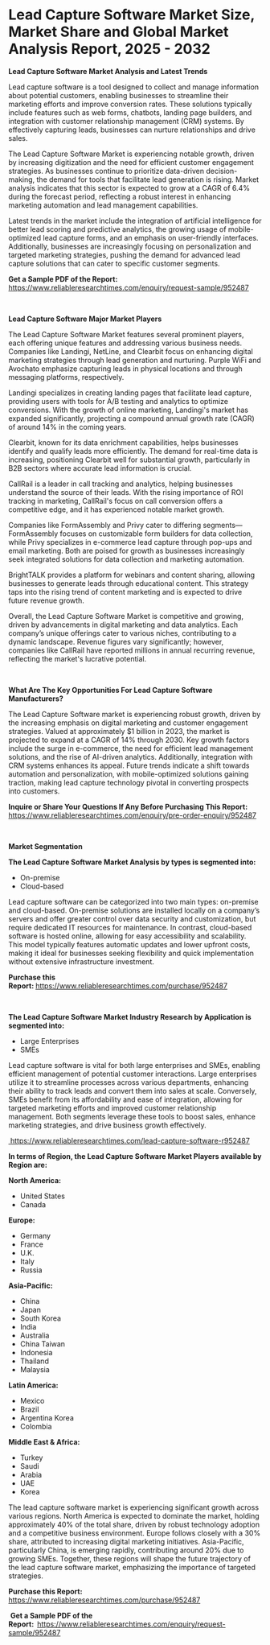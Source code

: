 <p><h1>Lead Capture Software Market Size, Market Share and Global Market Analysis Report, 2025 - 2032</h1></p><p><strong>Lead Capture Software Market Analysis and Latest Trends</strong></p>
<p><p>Lead capture software is a tool designed to collect and manage information about potential customers, enabling businesses to streamline their marketing efforts and improve conversion rates. These solutions typically include features such as web forms, chatbots, landing page builders, and integration with customer relationship management (CRM) systems. By effectively capturing leads, businesses can nurture relationships and drive sales.</p><p>The Lead Capture Software Market is experiencing notable growth, driven by increasing digitization and the need for efficient customer engagement strategies. As businesses continue to prioritize data-driven decision-making, the demand for tools that facilitate lead generation is rising. Market analysis indicates that this sector is expected to grow at a CAGR of 6.4% during the forecast period, reflecting a robust interest in enhancing marketing automation and lead management capabilities.</p><p>Latest trends in the market include the integration of artificial intelligence for better lead scoring and predictive analytics, the growing usage of mobile-optimized lead capture forms, and an emphasis on user-friendly interfaces. Additionally, businesses are increasingly focusing on personalization and targeted marketing strategies, pushing the demand for advanced lead capture solutions that can cater to specific customer segments.</p></p>
<p><strong>Get a Sample PDF of the Report:&nbsp;</strong> <a href="https://www.reliableresearchtimes.com/enquiry/request-sample/952487?utm_campaign=3134&utm_medium=2&utm_source=Github&utm_content=ia&utm_term=18042025&utm_id=lead-capture-software">https://www.reliableresearchtimes.com/enquiry/request-sample/952487</a></p>
<p>&nbsp;</p>
<p><strong>Lead Capture Software Major Market Players</strong></p>
<p><p>The Lead Capture Software Market features several prominent players, each offering unique features and addressing various business needs. Companies like Landingi, NetLine, and Clearbit focus on enhancing digital marketing strategies through lead generation and nurturing. Purple WiFi and Avochato emphasize capturing leads in physical locations and through messaging platforms, respectively.</p><p>Landingi specializes in creating landing pages that facilitate lead capture, providing users with tools for A/B testing and analytics to optimize conversions. With the growth of online marketing, Landingi's market has expanded significantly, projecting a compound annual growth rate (CAGR) of around 14% in the coming years.</p><p>Clearbit, known for its data enrichment capabilities, helps businesses identify and qualify leads more efficiently. The demand for real-time data is increasing, positioning Clearbit well for substantial growth, particularly in B2B sectors where accurate lead information is crucial.</p><p>CallRail is a leader in call tracking and analytics, helping businesses understand the source of their leads. With the rising importance of ROI tracking in marketing, CallRail's focus on call conversion offers a competitive edge, and it has experienced notable market growth.</p><p>Companies like FormAssembly and Privy cater to differing segments—FormAssembly focuses on customizable form builders for data collection, while Privy specializes in e-commerce lead capture through pop-ups and email marketing. Both are poised for growth as businesses increasingly seek integrated solutions for data collection and marketing automation.</p><p>BrightTALK provides a platform for webinars and content sharing, allowing businesses to generate leads through educational content. This strategy taps into the rising trend of content marketing and is expected to drive future revenue growth.</p><p>Overall, the Lead Capture Software Market is competitive and growing, driven by advancements in digital marketing and data analytics. Each company’s unique offerings cater to various niches, contributing to a dynamic landscape. Revenue figures vary significantly; however, companies like CallRail have reported millions in annual recurring revenue, reflecting the market's lucrative potential.</p></p>
<p>&nbsp;</p>
<p><strong>What Are The Key Opportunities For Lead Capture Software Manufacturers?</strong></p>
<p><p>The Lead Capture Software market is experiencing robust growth, driven by the increasing emphasis on digital marketing and customer engagement strategies. Valued at approximately $1 billion in 2023, the market is projected to expand at a CAGR of 14% through 2030. Key growth factors include the surge in e-commerce, the need for efficient lead management solutions, and the rise of AI-driven analytics. Additionally, integration with CRM systems enhances its appeal. Future trends indicate a shift towards automation and personalization, with mobile-optimized solutions gaining traction, making lead capture technology pivotal in converting prospects into customers.</p></p>
<p><strong>Inquire or Share Your Questions If Any Before Purchasing This Report:</strong> <a href="https://www.reliableresearchtimes.com/enquiry/pre-order-enquiry/952487?utm_campaign=3134&utm_medium=2&utm_source=Github&utm_content=ia&utm_term=18042025&utm_id=lead-capture-software">https://www.reliableresearchtimes.com/enquiry/pre-order-enquiry/952487</a></p>
<p>&nbsp;</p>
<p><strong>Market Segmentation</strong></p>
<p><strong>The Lead Capture Software Market Analysis by types is segmented into:</strong></p>
<p><ul><li>On-premise</li><li>Cloud-based</li></ul></p>
<p><p>Lead capture software can be categorized into two main types: on-premise and cloud-based. On-premise solutions are installed locally on a company’s servers and offer greater control over data security and customization, but require dedicated IT resources for maintenance. In contrast, cloud-based software is hosted online, allowing for easy accessibility and scalability. This model typically features automatic updates and lower upfront costs, making it ideal for businesses seeking flexibility and quick implementation without extensive infrastructure investment.</p></p>
<p><strong>Purchase this Report:&nbsp;</strong><a href="https://www.reliableresearchtimes.com/purchase/952487?utm_campaign=3134&utm_medium=2&utm_source=Github&utm_content=ia&utm_term=18042025&utm_id=lead-capture-software">https://www.reliableresearchtimes.com/purchase/952487</a></p>
<p>&nbsp;</p>
<p><strong>The Lead Capture Software Market Industry Research by Application is segmented into:</strong></p>
<p><ul><li>Large Enterprises</li><li>SMEs</li></ul></p>
<p><p>Lead capture software is vital for both large enterprises and SMEs, enabling efficient management of potential customer interactions. Large enterprises utilize it to streamline processes across various departments, enhancing their ability to track leads and convert them into sales at scale. Conversely, SMEs benefit from its affordability and ease of integration, allowing for targeted marketing efforts and improved customer relationship management. Both segments leverage these tools to boost sales, enhance marketing strategies, and drive business growth effectively.</p></p>
<p><a href="https://www.reliableresearchtimes.com/lead-capture-software-r952487?utm_campaign=3134&utm_medium=2&utm_source=Github&utm_content=ia&utm_term=18042025&utm_id=lead-capture-software">&nbsp;https://www.reliableresearchtimes.com/lead-capture-software-r952487</a></p>
<p><strong>In terms of Region, the Lead Capture Software Market Players available by Region are:</strong></p>
<p>
    <p> <strong> North America: </strong>
        <ul>
            <li>United States</li>
            <li>Canada</li>
        </ul>
        </p> 
    <p> <strong> Europe: </strong>
        <ul>
            <li>Germany</li>
            <li>France</li>
            <li>U.K.</li>
            <li>Italy</li>
            <li>Russia</li>
        </ul>
        </p> 
    <p> <strong> Asia-Pacific: </strong>
        <ul>
            <li>China</li>
            <li>Japan</li>
            <li>South Korea</li>
            <li>India</li>
            <li>Australia</li>
            <li>China Taiwan</li>
            <li>Indonesia</li>
            <li>Thailand</li>
            <li>Malaysia</li>
        </ul>
        </p> 
    <p> <strong> Latin America: </strong>
        <ul>
            <li>Mexico</li>
            <li>Brazil</li>
            <li>Argentina Korea</li>
            <li>Colombia</li>
        </ul>
        </p> 
    <p> <strong> Middle East & Africa: </strong>
        <ul>
            <li>Turkey</li>
            <li>Saudi</li>
            <li>Arabia</li>
            <li>UAE</li>
            <li>Korea</li>
        </ul>
    </p>
    </p>
<p><p>The lead capture software market is experiencing significant growth across various regions. North America is expected to dominate the market, holding approximately 40% of the total share, driven by robust technology adoption and a competitive business environment. Europe follows closely with a 30% share, attributed to increasing digital marketing initiatives. Asia-Pacific, particularly China, is emerging rapidly, contributing around 20% due to growing SMEs. Together, these regions will shape the future trajectory of the lead capture software market, emphasizing the importance of targeted strategies.</p></p>
<p><strong>Purchase this Report: </strong><a href="https://www.reliableresearchtimes.com/purchase/952487?utm_campaign=3134&utm_medium=2&utm_source=Github&utm_content=ia&utm_term=18042025&utm_id=lead-capture-software">https://www.reliableresearchtimes.com/purchase/952487</a></p>
<p>&nbsp;<strong>Get a Sample PDF of the Report:&nbsp;&nbsp;</strong><a href="https://www.reliableresearchtimes.com/enquiry/request-sample/952487?utm_campaign=3134&utm_medium=2&utm_source=Github&utm_content=ia&utm_term=18042025&utm_id=lead-capture-software">https://www.reliableresearchtimes.com/enquiry/request-sample/952487</a></p>
<p><strong></strong></p>
<p><p></p><p></p><p></p></p>